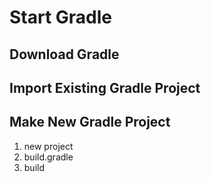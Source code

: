 # Start Gradle

## Download Gradle

## Import Existing Gradle Project

## Make New Gradle Project

1. new project
2. build.gradle
3. build
